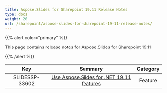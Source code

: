 ```yaml
---
title: Aspose.Slides for Sharepoint 19.11 Release Notes
type: docs
weight: 20
url: /sharepoint/aspose-slides-for-sharepoint-19-11-release-notes/
---
```


{{% alert color="primary" %}} 

This page contains release notes for Aspose.Slides for Sharepoint 19.11

{{% /alert %}} 

|**Key** |**Summary** |**Category** |
| :-: | :-: | :-: |
|SLIDESSP-33602|[Use Aspose.Slides for .NET 19.11 features](https://docs.aspose.com/display/slidesnet/Aspose.Slides+for+.NET+19.11+Release+Notes)|Feature|


